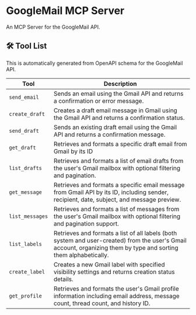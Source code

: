 # GoogleMail MCP Server

An MCP Server for the GoogleMail API.

## 🛠️ Tool List

This is automatically generated from OpenAPI schema for the GoogleMail API.


| Tool | Description |
|------|-------------|
| `send_email` | Sends an email using the Gmail API and returns a confirmation or error message. |
| `create_draft` | Creates a draft email message in Gmail using the Gmail API and returns a confirmation status. |
| `send_draft` | Sends an existing draft email using the Gmail API and returns a confirmation message. |
| `get_draft` | Retrieves and formats a specific draft email from Gmail by its ID |
| `list_drafts` | Retrieves and formats a list of email drafts from the user's Gmail mailbox with optional filtering and pagination. |
| `get_message` | Retrieves and formats a specific email message from Gmail API by its ID, including sender, recipient, date, subject, and message preview. |
| `list_messages` | Retrieves and formats a list of messages from the user's Gmail mailbox with optional filtering and pagination support. |
| `list_labels` | Retrieves and formats a list of all labels (both system and user-created) from the user's Gmail account, organizing them by type and sorting them alphabetically. |
| `create_label` | Creates a new Gmail label with specified visibility settings and returns creation status details. |
| `get_profile` | Retrieves and formats the user's Gmail profile information including email address, message count, thread count, and history ID. |
